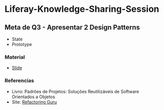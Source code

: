 # Liferay-Knowledge-Sharing-Session

## Meta de Q3 - Apresentar 2 Design Patterns

- State
- Prototype

### Material

- [Slide](https://www.canva.com/design/DAFuc-g5KIo/aUEoPXj2FKo_obDZm8IP1g/edit?utm_content=DAFuc-g5KIo&utm_campaign=designshare&utm_medium=link2&utm_source=sharebutton)

### Referencias
- Livro: Padrões de Projetos: Soluções Reutilizáveis de Software Orientados a Objetos
- Site: [Refactoring Guru](https://refactoring.guru/pt-br/design-patterns)

